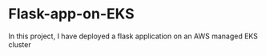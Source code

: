 # Flask-app-on-EKS
In this project, I have deployed a flask application on an AWS managed EKS cluster
